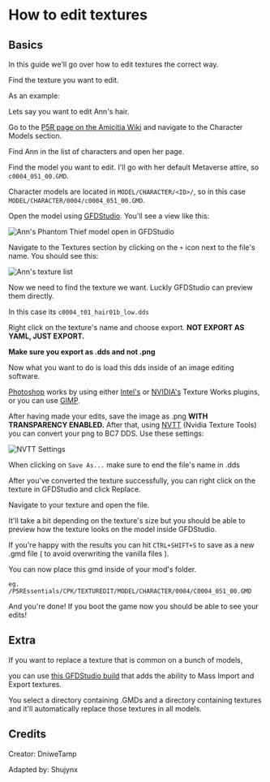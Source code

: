 # How to edit textures

## Basics

In this guide we'll go over how to edit textures the correct way.

Find the texture you want to edit.

As an example: 

Lets say you want to edit Ann's hair.

Go to the [P5R page on the Amicitia Wiki](https://amicitia.miraheze.org/wiki/Persona_5_Royal) and navigate to the Character Models section.

Find Ann in the list of characters and open her page.

Find the model you want to edit. I'll go with her default Metaverse attire, so `c0004_051_00.GMD`.

Character models are located in `MODEL/CHARACTER/<ID>/`, 
so in this case `MODEL/CHARACTER/0004/c0004_051_00.GMD`.

Open the model using [GFDStudio](https://github.com/tge-was-taken/GFD-Studio/releases).
You'll see a view like this:

![Ann's Phantom Thief model open in GFDStudio](https://media.discordapp.net/attachments/971702583964082206/1049024069439336488/image.png?width=891&height=635)

Navigate to the Textures section by clicking on the `+` icon next to the file's name.
You should see this:

![Ann's texture list](https://media.discordapp.net/attachments/971702583964082206/1049024472176406578/image.png)

Now we need to find the texture we want. Luckly GFDStudio can preview them directly.

In this case its `c0004_t01_hair01b_low.dds`

Right click on the texture's name and choose export. **NOT EXPORT AS YAML, JUST EXPORT.**

**Make sure you export as .dds and not .png**

Now what you want to do is load this dds inside of an image editing software.

[Photoshop](https://www.adobe.com/products/photoshop.html) works by using either [Intel's](http://gametechdev.github.io/Intel-Texture-Works-Plugin/) or [NVIDIA's](https://developer.nvidia.com/designworks/texture-tools-for-photoshop/secure/2021.2.0/NVIDIA_Texture_Tools_for_Adobe_Photoshop_2021.2.0.exe) Texture Works plugins,
or you can use [GIMP](https://www.gimp.org/).

After having made your edits, save the image as .png **WITH TRANSPARENCY ENABLED.**
After that, using [NVTT](https://developer.nvidia.com/designworks/texture-tools-for-photoshop/secure/2021.2.0/NVIDIA_Texture_Tools_2021.2.0.exe) (Nvidia Texture Tools) you can convert your png to BC7 DDS.
Use these settings:

![NVTT Settings](https://media.discordapp.net/attachments/971702583964082206/1049029910116704358/image.png?width=319&height=634)

When clicking on `Save As...` make sure to end the file's name in .dds

After you've converted the texture successfully, you can right click on the texture in GFDStudio and click Replace.

Navigate to your texture and open the file.

It'll take a bit depending on the texture's size but you should be able to preview how the texture looks on the model inside GFDStudio.

If you're happy with the results you can hit `CTRL+SHIFT+S` to save as a new .gmd file ( to avoid overwriting the vanilla files ).

You can now place this gmd inside of your mod's folder.

`eg. /P5REssentials/CPK/TEXTUREDIT/MODEL/CHARACTER/0004/C0004_051_00.GMD`

And you're done! If you boot the game now you should be able to see your edits!
## Extra
If you want to replace a texture that is common on a bunch of models,

you can use [this GFDStudio build](https://github.com/DeathChaos25/GFD-Studio/releases/tag/0.6.5) that adds the ability to Mass Import and Export textures.

You select a directory containing .GMDs and a directory containing textures and it'll automatically replace those textures in all models.
## Credits
Creator: DniweTamp

Adapted by: Shujynx